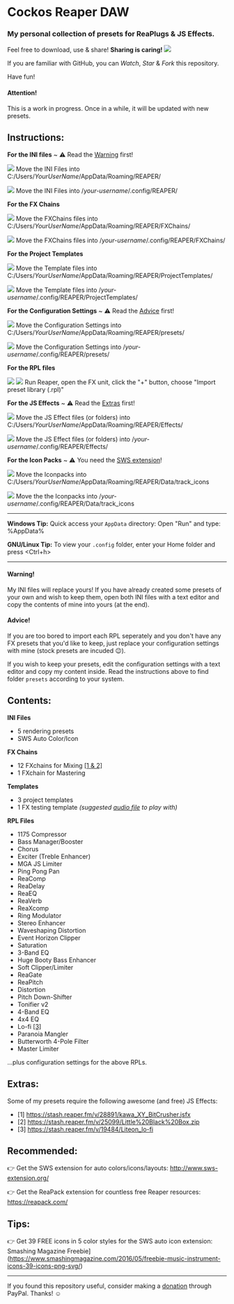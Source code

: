 Cockos Reaper DAW
=================

### My personal collection of presets for ReaPlugs & JS Effects.

Feel free to download, use & share! **Sharing is caring! ![](https://github.com/koulaxizis/reaper/blob/master/Images/Beating_heart.gif)**

If you are familiar with GitHub, you can *Watch*, *Star* & *Fork* this repository.

Have fun!


#### Attention!
This is a work in progress. Once in a while, it will be updated with new presets.


Instructions:
-------------

**For the INI files**  ~ :warning: Read the [Warning](https://github.com/koulaxizis/reaper#warning) first!
 
 ![](https://github.com/koulaxizis/reaper/blob/master/Images/Win.png) Move the INI Files into C:/Users/*YourUserName*/AppData/Roaming/REAPER/

 ![](https://github.com/koulaxizis/reaper/blob/master/Images/Tux.png) Move the INI Files into /*your-username*/.config/REAPER/

**For the FX Chains**
 
 ![](https://github.com/koulaxizis/reaper/blob/master/Images/Win.png) Move the FXChains files into C:/Users/*YourUserName*/AppData/Roaming/REAPER/FXChains/

 ![](https://github.com/koulaxizis/reaper/blob/master/Images/Tux.png) Move the FXChains files into /*your-username*/.config/REAPER/FXChains/

**For the Project Templates**

 ![](https://github.com/koulaxizis/reaper/blob/master/Images/Win.png) Move the Template files into C:/Users/*YourUserName*/AppData/Roaming/REAPER/ProjectTemplates/

 ![](https://github.com/koulaxizis/reaper/blob/master/Images/Tux.png) Move the Template files into /*your-username*/.config/REAPER/ProjectTemplates/

**For the Configuration Settings** ~ :warning: Read the [Advice](https://github.com/koulaxizis/reaper#advice) first!

 ![](https://github.com/koulaxizis/reaper/blob/master/Images/Win.png) Move the Configuration Settings into C:/Users/*YourUserName*/AppData/Roaming/REAPER/presets/

 ![](https://github.com/koulaxizis/reaper/blob/master/Images/Tux.png) Move the Configuration Settings into /*your-username*/.config/REAPER/presets/

**For the RPL files**

 ![](https://github.com/koulaxizis/reaper/blob/master/Images/Tux.png) ![](https://github.com/koulaxizis/reaper/blob/master/Images/Win.png) Run Reaper, open the FX unit, click the "+" button, choose "Import preset library (.rpl)"

**For the JS Effects** ~ :warning: Read the [Extras](https://github.com/koulaxizis/reaper#extras) first!

 ![](https://github.com/koulaxizis/reaper/blob/master/Images/Win.png) Move the JS Effect files (or folders) into C:/Users/*YourUserName*/AppData/Roaming/REAPER/Effects/

 ![](https://github.com/koulaxizis/reaper/blob/master/Images/Tux.png) Move the JS Effect files (or folders) into /*your-username*/.config/REAPER/Effects/ 
 
**For the Icon Packs** ~ :warning: You need the [SWS extension](https://github.com/koulaxizis/reaper#recommended)!

 ![](https://github.com/koulaxizis/reaper/blob/master/Images/Win.png) Move the Iconpacks into C:/Users/*YourUserName*/AppData/Roaming/REAPER/Data/track_icons

 ![](https://github.com/koulaxizis/reaper/blob/master/Images/Tux.png) Move the the Iconpacks into /*your-username*/.config/REAPER/Data/track_icons

---

**Windows Tip:** Quick access your `AppData` directory: Open "Run" and type: %AppData%

**GNU/Linux Tip:** To view your `.config` folder, enter your Home folder and press <Ctrl+h>

---

#### Warning!
My INI files will replace yours! If you have already created some presets of your own and wish to keep them, open both INI files with a text editor and copy the contents of mine into yours (at the end).

#### Advice!
If you are too bored to import each RPL seperately and you don't have any FX presets that you'd like to keep, just replace your configuration settings with mine (stock presets are incuded :wink:).

If you wish to keep your presets, edit the configuration settings with a text editor and copy my content inside. Read the instructions above to find folder `presets` according to your system.


Contents:
---------

**INI Files**
 - 5 rendering presets 
 - SWS Auto Color/Icon
 
**FX Chains**
 - 12 FXchains for Mixing [[1 & 2]](https://github.com/koulaxizis/reaper#extras)
 - 1 FXchain for Mastering

**Templates**
- 3 project templates
- 1 FX testing template *(suggested [audio file](https://freesound.org/people/acclivity/sounds/24096/) to play with)* 
 
**RPL Files**
 - 1175 Compressor
 - Bass Manager/Booster
 - Chorus
 - Exciter (Treble Enhancer)
 - MGA JS Limiter
 - Ping Pong Pan
 - ReaComp
 - ReaDelay
 - ReaEQ
 - ReaVerb
 - ReaXcomp
 - Ring Modulator
 - Stereo Enhancer
 - Waveshaping Distortion
 - Event Horizon Clipper
 - Saturation
 - 3-Band EQ
 - Huge Booty Bass Enhancer
 - Soft Clipper/Limiter
 - ReaGate
 - ReaPitch
 - Distortion
 - Pitch Down-Shifter
 - Tonifier v2
 - 4-Band EQ
 - 4x4 EQ
 - Lo-fi  [[3]](https://github.com/koulaxizis/reaper#extras)
 - Paranoia Mangler
 - Butterworth 4-Pole Filter
 - Master Limiter

...plus configuration settings for the above RPLs.


Extras:
-------

Some of my presets require the following awesome (and free) JS Effects:
 - [1] https://stash.reaper.fm/v/28891/kawa_XY_BitCrusher.jsfx
 - [2] https://stash.reaper.fm/v/25099/Little%20Black%20Box.zip
 - [3] https://stash.reaper.fm/v/19484/Liteon_lo-fi


Recommended:
------------

:point_right: Get the SWS extension for auto colors/icons/layouts: http://www.sws-extension.org/

:point_right: Get the ReaPack extension for countless free Reaper resources: https://reapack.com/


Tips:
------------

:point_right: Get 39 FREE icons in 5 color styles for the SWS auto icon extension: Smashing Magazine Freebie](https://www.smashingmagazine.com/2016/05/freebie-music-instrument-icons-39-icons-png-svg/)

---

If you found this repository useful, consider making a [donation](https://paypal.me/koulaxizis) through PayPal. Thanks! :relaxed: 
